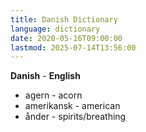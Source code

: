 ```yaml
---
title: Danish Dictionary
language: dictionary
date: 2020-05-16T09:00:00
lastmod: 2025-07-14T13:56:00
---
```


**Danish** - **English**

* agern - acorn
* amerikansk - american
* &aring;nder - spirits/breathing